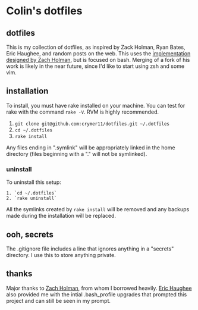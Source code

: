 # Colin's dotfiles

## dotfiles

This is my collection of dotfiles, as inspired by Zack Holman, Ryan Bates, Eric Haughee, and random posts on the web. This uses the [implementation designed by Zach Holman](https://github.com/holman/dotfiles), but is focused on bash. Merging of a fork of his work is likely in the near future, since I'd like to start using zsh and some vim.

## installation

To install, you must have rake installed on your machine. You can test for rake with the command `rake -V`. RVM is highly recommended.

  1. `git clone git@github.com:crymer11/dotfiles.git ~/.dotfiles`
  2. `cd ~/.dotfiles`
  3. `rake install`

Any files ending in ".symlink" will be appropriately linked in the home directory (files beginning with a "." will not be symlinked).

### uninstall

To uninstall this setup:

	1. `cd ~/.dotfiles`
	2. `rake uninstall`

All the symlinks created by `rake install` will be removed and any backups made during the installation will be replaced. 

## ooh, secrets

The .gitignore file includes a line that ignores anything in a "secrets" directory. I use this to store anything private.

## thanks

Major thanks to [Zach Holman](https://github.com/holman/), from whom I borrowed heavily. [Eric Haughee](https://github.com/ehaughee) also provided me with the intial .bash_profile upgrades that prompted this project and can still be seen in my prompt.